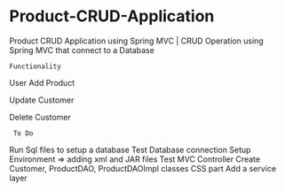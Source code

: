 # Product-CRUD-Application
Product CRUD Application using Spring MVC | CRUD Operation using Spring MVC that connect to a Database

    Functionality
User
Add Product

Update Customer

Delete Customer

 	 To Do
Run Sql files to setup a database
Test Database connection
Setup Environment => adding xml and JAR files
Test MVC Controller
Create Customer, ProductDAO, ProductDAOImpl classes
CSS part
Add a service layer

